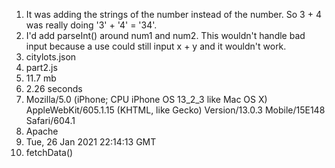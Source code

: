 1. It was adding the strings of the number instead of the number. So 3 + 4 was really doing '3' + '4' = '34'.
2. I'd add parseInt() around num1 and num2. This wouldn't handle bad input because a use could still input x + y and it wouldn't work.
3. citylots.json
4. part2.js
5. 11.7 mb
6. 2.26 seconds
7. Mozilla/5.0 (iPhone; CPU iPhone OS 13_2_3 like Mac OS X) AppleWebKit/605.1.15 (KHTML, like Gecko) Version/13.0.3 Mobile/15E148 Safari/604.1
8. Apache
9. Tue, 26 Jan 2021 22:14:13 GMT
10. fetchData()